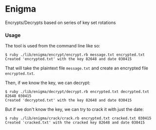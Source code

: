 # Enigma
Encrypts/Decrypts based on series of key set rotations

### Usage

The tool is used from the command line like so:

```
$ ruby ./lib/enigma/encrypt/encrypt.rb message.txt encrypted.txt
Created 'encrypted.txt' with the key 82648 and date 030415
```

That will take the plaintext file `message.txt` and create an encrypted file `encrypted.txt`.

Then, if we know the key, we can decrypt:

```
$ ruby ./lib/enigma/decrypt/decrypt.rb encrypted.txt decrypted.txt 82648 030415
Created 'decrypted.txt' with the key 82648 and date 030415
```

But if we don't know the key, we can try to crack it with just the date:

```
$ ruby ./lib/enigma/crack/crack.rb encrypted.txt cracked.txt 030415
Created 'cracked.txt' with the cracked key 82648 and date 030415
```
